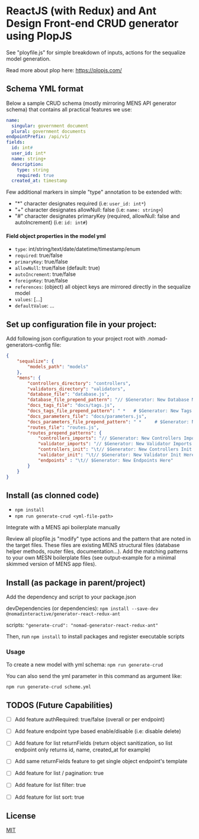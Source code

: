 # ReactJS (with Redux) and Ant Design Front-end CRUD generator using PlopJS

See "ployfile.js" for simple breakdown of inputs, actions for the sequalize model generation.

Read more about plop here: https://plopjs.com/


## Schema YML format

Below a sample CRUD schema (mostly mirroring MENS API generator schema) that contains all practical features we use:

```yml
name:
  singular: government document
  plural: government documents
endpointPrefix: /api/v1/
fields:
  id: int#
  user_id: int*
  name: string+
  description:
    type: string
    required: true
  created_at: timestamp
```

Few additional markers in simple "type" annotation to be extended with:

- "*" character designates required (i.e: ```user_id: int*```)
- "+" character designates allowNull: false (i.e: ```name: string+```)
- "#" character designates primaryKey (required, allowNull: false and autoIncrement) (i.e: ```id: int#```)


#### Field object properties in the model yml

- ```type```: int/string/text/date/datetime/timestamp/enum
- ```required```: true/false
- ```primaryKey```: true/false
- ```allowNull```: true/false (default: true)
- ```autoIncrement```: true/false
- ```foreignKey```: true/false
- ```references```: (object) all object keys are mirrored directly in the sequalize model
- ```values```: [...]
- ```defaultValue```: ...


## Set up configuration file in your project:

Add following json configuration to your project root with .nomad-generators-config file:

```json
{
    "sequalize": {
        "models_path": "models"
    },
	"mens": {
		"controllers_directory": "controllers",
		"validators_directory": "validators",
		"database_file": "database.js",
		"database_file_prepend_pattern": "// $Generator: New Database Methods Here",
		"docs_tags_file": "docs/tags.js",
		"docs_tags_file_prepend_pattern": " *   # $Generator: New Tags Here",
		"docs_parameters_file": "docs/parameters.js",
		"docs_parameters_file_prepend_pattern": " *     # $Generator: New Parameters Here",
		"routes_file": "routes.js",
		"routes_prepend_patterns": {
			"controllers_imports": "// $Generator: New Controllers Imports Here",
			"validator_imports": "// $Generator: New Validator Imports Here",
			"controllers_init": "\t// $Generator: New Controllers Init Here",
			"validator_init": "\t// $Generator: New Validator Init Here",
			"endpoints"	: "\t// $Generator: New Endpoints Here"
		}
	}
}
```


## Install (as clonned code)

- ```npm install```
- ```npm run generate-crud <yml-file-path>```

Integrate with a MENS api boilerplate manually

Review all plopfile.js "modify" type actions and the pattern that are noted in the target files. These files are existing MENS structural files (database helper methods, router files, documentation...). Add the matching patterns to your own MESN boilerplate files (see output-example for a minimal skimmed version of MENS app files).


## Install (as package in parent/project)

Add the dependency and script to your package.json

devDependencies (or dependencies):
```npm install --save-dev @nomadinteractive/generator-react-redux-ant```

scripts:
```"generate-crud": "nomad-generator-react-redux-ant"```

Then, run
```npm install```
to install packages and register executable scripts


### Usage

To create a new model with yml schema:
```npm run generate-crud```

You can also send the yml parameter in this command as argument like:

```npm run generate-crud scheme.yml```


## TODOS (Future Capabilities)

- [ ] Add feature authRequired: true/false (overall or per endpoint)
- [ ] Add feature endpoint type based enable/disable (i.e: disable delete)
- [ ] Add feature for list returnFields (return object sanitization, so list endpoint only returns id, name, created_at for example)
- [ ] Add same returnFields feature to get single object endpoint's template
- [ ] Add feature for list / pagination: true
- [ ] Add feature for list filter: true
- [ ] Add feature for list sort: true


## License

[MIT](LICENSE.md)

